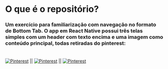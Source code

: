 # O que é o repositório?

### Um exercício para familiarização com navegação no formato de Bottom Tab. O app em React Native possui três telas simples com um header com texto encima e uma imagem como conteúdo principal, todas retiradas do pinterest:

#

[![Pinterest](https://aleen42.github.io/badges/src/pinterest.svg)](https://i.pinimg.com/564x/e6/f6/a9/e6f6a9636f81906116be5c85bcf95297.jpg) || [![Pinterest](https://aleen42.github.io/badges/src/pinterest.svg)](https://i.pinimg.com/564x/ba/48/f4/ba48f48edbfbac77e16afb6893ad8362.jpg) || [![Pinterest](https://aleen42.github.io/badges/src/pinterest.svg)](https://i.pinimg.com/564x/e9/76/29/e976297a9c957220e8af95f955c7dcb4.jpg)